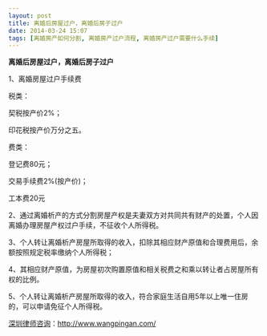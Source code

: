 ```yaml
---
layout: post
title: 离婚后房屋过户，离婚后房子过户
date: 2014-03-24 15:07
tags: [离婚房产如何分割, 离婚房产过户流程, 离婚房产过户需要什么手续]
---
```

<strong>离婚后房屋过户，离婚后房子过户</strong>

1、离婚房屋过户手续费

税类：

契税按产价2%；

印花税按产价万分之五。

费类：

登记费80元；

交易手续费2%(按产价)；

工本费20元

2、通过离婚析产的方式分割房屋产权是夫妻双方对共同共有财产的处置，个人因离婚办理房屋产权过户手续，不征收个人所得税。

3、个人转让离婚析产房屋所取得的收入，扣除其相应财产原值和合理费用后，余额按照规定税率缴纳个人所得税；

4、其相应财产原值，为房屋初次购置原值和相关税费之和乘以转让者占房屋所有权的比例。

5、个人转让离婚析产房屋所取得的收入，符合家庭生活自用5年以上唯一住房的，可以申请免征个人所得税。

<a href="http://www.wangpingan.com/">深圳律师咨询</a>：<a href="http://www.wangpingan.com/">http://www.wangpingan.com/</a>

